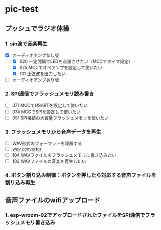 # pic-test

## プッシュでラジオ体操
### 1. sin波で音楽再生
  - [x] オーディオアンプなし版
    - [x] 020 一定間隔でLEDを点滅させたい（MCCでタイマ設定）
    - [x] 075 MCCでオペアンプを設定して使いたい
    - [x] 101 正弦波を出力したい
  - [ ] オーディオアンプあり版

### 2. SPI通信でフラッシュメモリ読み書き
  - [ ] 071 MCCでUSARTを設定して使いたい
  - [ ] 074 MCCでSPIを設定して使いたい
  - [ ] 051 SPI接続の大容量フラッシュメモリを使いたい

### 3. フラッシュメモリから音声データを再生
  - [ ] WAV形式のフォーマットを理解する
  - [ ] [wav converter](https://online-audio-converter.com/ja/)
  - [ ] 104 WAVファイルをフラッシュメモリに書き込みたい
  - [ ] 103 WAVファイルの音楽を再生したい

### 4. ボタン割り込み制御：ボタンを押したら対応する音声ファイルを割り込み再生

## 音声ファイルのwifiアップロード
### 1. esp-wroom-02でアップロードされたファイルをSPI通信でフラッシュメモリ書き込み
